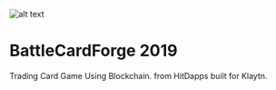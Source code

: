 ![alt text](https://raw.githubusercontent.com/HitDappsGames/BattleCardForge/branch/path/to/Battle-Card-Forge.png)
# BattleCardForge 2019
Trading Card Game Using Blockchain.
from HitDapps built for Klaytn.
